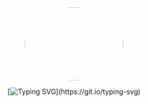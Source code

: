 <div align="center">
  <img src="https://i.ibb.co/SDHj3zTs/IMG-20250605-113803.jpg" width="200" height="150" style="border-radius: 50%;" />
</div>

<div align="center">
  
[![Typing SVG](https://readme-typing-svg.herokuapp.com?font=Share+Tech+Mono&size=22&duration=3000&pause=1000&color=00c853&center=true&vCenter=true&width=400&lines=Building+%26+learning+for+Internet;Code.+Create.+Learn.)](https://git.io/typing-svg)

</div>
